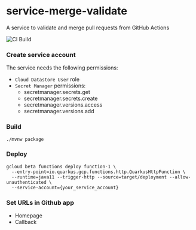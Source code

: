 # service-merge-validate
A service to validate and merge pull requests from GitHub Actions

![CI Build](https://github.com/HardNorth/service-merge-validate/workflows/CI%20Build/badge.svg)

### Create service account
The service needs the following permissions:
- `Cloud Datastore User` role
- `Secret Manager` permissions:
  - secretmanager.secrets.get  
  - secretmanager.secrets.create
  - secretmanager.versions.access
  - secretmanager.versions.add

### Build
```none
./mvnw package
```

### Deploy
```none
gcloud beta functions deploy function-1 \ 
  --entry-point=io.quarkus.gcp.functions.http.QuarkusHttpFunction \ 
  --runtime=java11 --trigger-http --source=target/deployment --allow-unauthenticated \
  --service-account={your_service_account}
```

### Set URLs in Github app
- Homepage
- Callback
